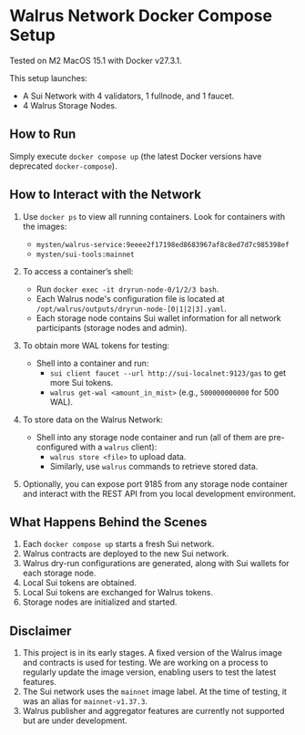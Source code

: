 # Walrus Network Docker Compose Setup

Tested on M2 MacOS 15.1 with Docker v27.3.1.

This setup launches:
- A Sui Network with 4 validators, 1 fullnode, and 1 faucet.
- 4 Walrus Storage Nodes.

## How to Run
Simply execute `docker compose up` (the latest Docker versions have deprecated `docker-compose`).

## How to Interact with the Network
1. Use `docker ps` to view all running containers. Look for containers with the images:
    - `mysten/walrus-service:9eeee2f17198ed8683967af8c8ed7d7c985398ef`
    - `mysten/sui-tools:mainnet`

2. To access a container’s shell:
    - Run `docker exec -it dryrun-node-0/1/2/3 bash`.
    - Each Walrus node's configuration file is located at `/opt/walrus/outputs/dryrun-node-[0|1|2|3].yaml`.
    - Each storage node contains Sui wallet information for all network participants (storage nodes and admin).

3. To obtain more WAL tokens for testing:
    - Shell into a container and run:
        - `sui client faucet --url http://sui-localnet:9123/gas` to get more Sui tokens.
        - `walrus get-wal <amount_in_mist>` (e.g., `500000000000` for 500 WAL).

4. To store data on the Walrus Network:
    - Shell into any storage node container and run (all of them are pre-configured with a `walrus` client):
        - `walrus store <file>` to upload data.
        - Similarly, use `walrus` commands to retrieve stored data.

5. Optionally, you can expose port 9185 from any storage node container and interact with the REST API from you local development environment.

## What Happens Behind the Scenes
1. Each `docker compose up` starts a fresh Sui network.
2. Walrus contracts are deployed to the new Sui network.
3. Walrus dry-run configurations are generated, along with Sui wallets for each storage node.
4. Local Sui tokens are obtained.
5. Local Sui tokens are exchanged for Walrus tokens.
6. Storage nodes are initialized and started.

## Disclaimer
1. This project is in its early stages. A fixed version of the Walrus image and contracts is used for testing. We are working on a process to regularly update the image version, enabling users to test the latest features.
2. The Sui network uses the `mainnet` image label. At the time of testing, it was an alias for `mainnet-v1.37.3`.
3. Walrus publisher and aggregator features are currently not supported but are under development.
